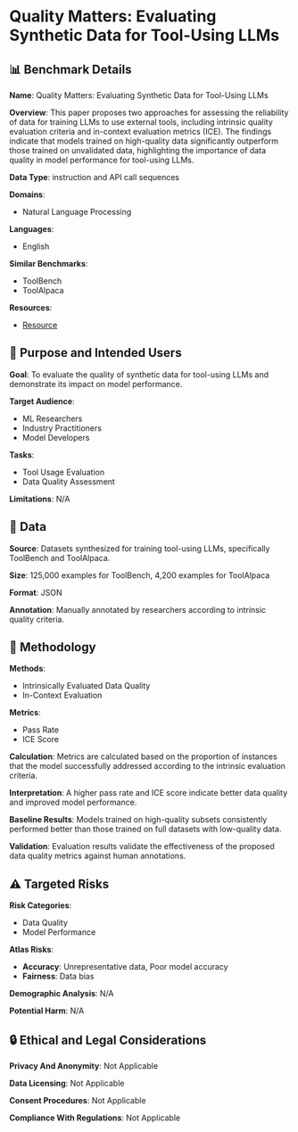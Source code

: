 # Quality Matters: Evaluating Synthetic Data for Tool-Using LLMs

## 📊 Benchmark Details

**Name**: Quality Matters: Evaluating Synthetic Data for Tool-Using LLMs

**Overview**: This paper proposes two approaches for assessing the reliability of data for training LLMs to use external tools, including intrinsic quality evaluation criteria and in-context evaluation metrics (ICE). The findings indicate that models trained on high-quality data significantly outperform those trained on unvalidated data, highlighting the importance of data quality in model performance for tool-using LLMs.

**Data Type**: instruction and API call sequences

**Domains**:
- Natural Language Processing

**Languages**:
- English

**Similar Benchmarks**:
- ToolBench
- ToolAlpaca

**Resources**:
- [Resource](https://arxiv.org/abs/2409.16341)

## 🎯 Purpose and Intended Users

**Goal**: To evaluate the quality of synthetic data for tool-using LLMs and demonstrate its impact on model performance.

**Target Audience**:
- ML Researchers
- Industry Practitioners
- Model Developers

**Tasks**:
- Tool Usage Evaluation
- Data Quality Assessment

**Limitations**: N/A

## 💾 Data

**Source**: Datasets synthesized for training tool-using LLMs, specifically ToolBench and ToolAlpaca.

**Size**: 125,000 examples for ToolBench, 4,200 examples for ToolAlpaca

**Format**: JSON

**Annotation**: Manually annotated by researchers according to intrinsic quality criteria.

## 🔬 Methodology

**Methods**:
- Intrinsically Evaluated Data Quality
- In-Context Evaluation

**Metrics**:
- Pass Rate
- ICE Score

**Calculation**: Metrics are calculated based on the proportion of instances that the model successfully addressed according to the intrinsic evaluation criteria.

**Interpretation**: A higher pass rate and ICE score indicate better data quality and improved model performance.

**Baseline Results**: Models trained on high-quality subsets consistently performed better than those trained on full datasets with low-quality data.

**Validation**: Evaluation results validate the effectiveness of the proposed data quality metrics against human annotations.

## ⚠️ Targeted Risks

**Risk Categories**:
- Data Quality
- Model Performance

**Atlas Risks**:
- **Accuracy**: Unrepresentative data, Poor model accuracy
- **Fairness**: Data bias

**Demographic Analysis**: N/A

**Potential Harm**: N/A

## 🔒 Ethical and Legal Considerations

**Privacy And Anonymity**: Not Applicable

**Data Licensing**: Not Applicable

**Consent Procedures**: Not Applicable

**Compliance With Regulations**: Not Applicable
